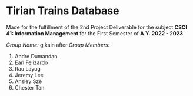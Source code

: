 # Tirian Trains Database

Made for the fulfillment of the 2nd Project Deliverable for the subject **CSCI 41: Information Management** for the First Semester of **A.Y. 2022 - 2023**

*Group Name:* g kain after
*Group Members:*
1. Andre Dumandan
2. Earl Felizardo
3. Rau Layug
4. Jeremy Lee
5. Ansley Sze
6. Chester Tan